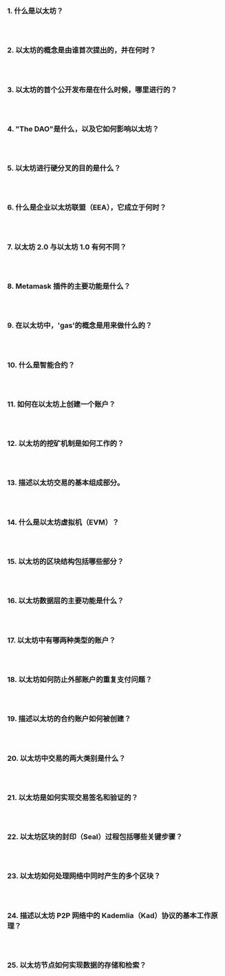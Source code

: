 ### 1. 什么是以太坊？

```



```

### 2. 以太坊的概念是由谁首次提出的，并在何时？

```



```

### 3. 以太坊的首个公开发布是在什么时候，哪里进行的？

```



```

### 4. "The DAO"是什么，以及它如何影响以太坊？

```



```

### 5. 以太坊进行硬分叉的目的是什么？

```



```

### 6. 什么是企业以太坊联盟（EEA），它成立于何时？

```



```

### 7. 以太坊 2.0 与以太坊 1.0 有何不同？

```



```

### 8. Metamask 插件的主要功能是什么？

```



```

### 9. 在以太坊中，'gas'的概念是用来做什么的？

```



```

### 10. 什么是智能合约？

```



```

### 11. 如何在以太坊上创建一个账户？

```



```

### 12. 以太坊的挖矿机制是如何工作的？

```



```

### 13. 描述以太坊交易的基本组成部分。

```



```

### 14. 什么是以太坊虚拟机（EVM）？

```



```

### 15. 以太坊的区块结构包括哪些部分？

```



```

### 16. 以太坊数据层的主要功能是什么？

```



```

### 17. 以太坊中有哪两种类型的账户？

```



```

### 18. 以太坊如何防止外部账户的重复支付问题？

```



```

### 19. 描述以太坊的合约账户如何被创建？

```



```

### 20. 以太坊中交易的两大类别是什么？

```



```

### 21. 以太坊是如何实现交易签名和验证的？

```



```

### 22. 以太坊区块的封印（Seal）过程包括哪些关键步骤？

```



```

### 23. 以太坊如何处理网络中同时产生的多个区块？

```



```

### 24. 描述以太坊 P2P 网络中的 Kademlia（Kad）协议的基本工作原理？

```



```

### 25. 以太坊节点如何实现数据的存储和检索？

```



```
